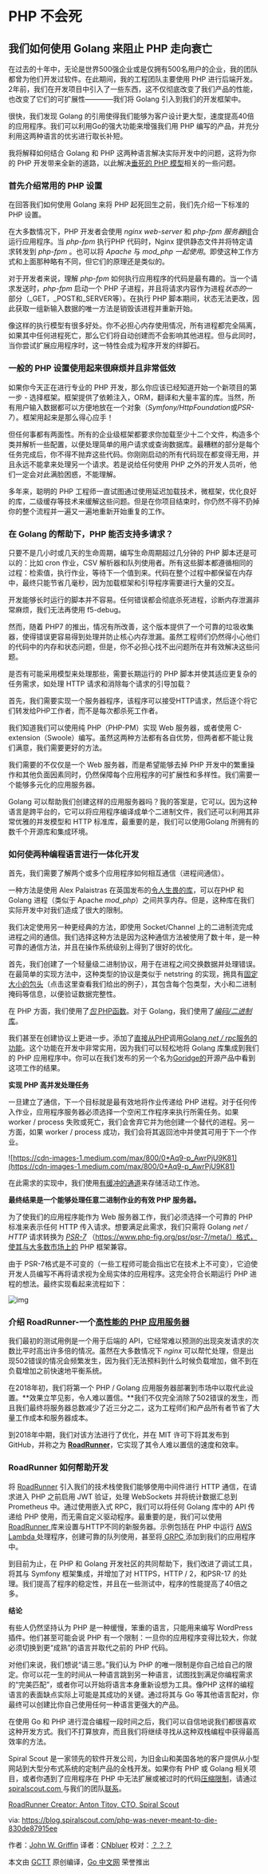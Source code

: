 # PHP 不会死

## 我们如何使用 Golang 来阻止 PHP 走向衰亡

在过去的十年中，无论是世界500强企业或是仅拥有500名用户的企业，我的团队都曾为他们开发过软件。在此期间，我的工程团队主要使用 PHP 进行后端开发。2年前，我们在开发项目中引入了一些东西，这不仅彻底改变了我们产品的性能，也改变了它们的可扩展性————我们将 Golang 引入到我们的开发框架中。

很快，我们发现 Golang 的引用使得我们能够为客户设计更大型，速度提高40倍的应用程序。我们可以利用Go的强大功能来增强我们用 PHP 编写的产品，并充分利用这两种语言的优劣进行取长补短。

我将解释如何结合 Golang 和 PHP 这两种语言解决实际开发中的问题，这将为你的 PHP 开发带来全新的道路，以此解决[垂死的 PHP 模型](https://software-gunslinger.tumblr.com/post/47131406821/php-is-meant-to-die)相关的一些问题。

### 首先介绍常用的 PHP 设置

在回答我们如何使用 Golang 来将 PHP 起死回生之前，我们先介绍一下标准的 PHP 设置。

在大多数情况下，PHP 开发者会使用 *nginx web-server* 和 *php-fpm 服务器*组合运行应用程序。当 *php-fpm* 执行PHP 代码时，Nginx 提供静态文件并将特定请求转发到 *php-fpm* 。也可以将 *Apache* 与 *mod_php 一起使用*。即使这种工作方式和上面那种略有不同，但它们的原理还是类似的。

对于开发者来说，理解 *php-fpm*  如何执行应用程序的代码是最有趣的。当一个请求发送时，*php-fpm* 启动一个 PHP 子进程，并且将请求内容作为进程*状态的*一部分（_GET，_POST和_SERVER等）。在执行 PHP 脚本期间，状态无法更改，因此获取一组新输入数据的唯一方法是销毁该进程并重新开始。

像这样的执行模型有很多好处。你不必担心内存使用情况，所有进程都完全隔离，如果其中任何进程死亡，那么它们将自动创建而不会影响其他进程。但与此同时，当你尝试扩展应用程序时，这一特性会成为程序开发的绊脚石。

### 一般的 PHP 设置使用起来很麻烦并且非常低效

如果你今天正在进行专业的 PHP 开发，那么你应该已经知道开始一个新项目的第一步 - 选择框架。框架提供了依赖注入，ORM，翻译和大量丰富的库。当然，所有用户输入数据都可以方便地放在一个对象（*Symfony/HttpFoundation*或*PSR-7*）。框架用起来是那么得心应手！

但任何事都有两面性。所有的企业级框架都要求你加载至少十二个文件，构造多个类并解析一些配置，以便处理简单的用户请求或查询数据库。最糟糕的部分是每个任务完成后，你不得不抛弃这些代码。你刚刚启动的所有代码现在都变得无用，并且永远不能拿来处理另一个请求。若是说给任何使用 PHP 之外的开发人员听，他们一定会对此满脸困惑，不能理解。

多年来，聪明的 PHP 工程师一直试图通过使用延迟加载技术，微框架，优化良好的库，二级缓存等技术来缓解这些问题。但是在你项目结束时，你仍然不得不扔掉你的整个流程并一遍又一遍地重新开始重复的工作。

### 在 Golang 的帮助下，PHP 能否支持多请求？

只要不是几小时或几天的生命周期，编写生命周期超过几分钟的 PHP 脚本还是可以的：比如 cron 作业，CSV 解析器和队列使用者。所有这些脚本都遵循相同的过程：检索值，执行作业，等待下一个值到来。代码在整个过程中都保留在内存中，最终只能节省几毫秒，因为加载框架和引导程序需要进行大量的交互。

开发能够长时运行的脚本并不容易。任何错误都会彻底杀死进程，诊断内存泄漏非常麻烦，我们无法再使用 f5-debug。

然而，随着 PHP7 的推出，情况有所改善，这个版本提供了一个可靠的垃圾收集器，使得错误更容易得到处理并防止核心内存泄漏。虽然工程师们仍然得小心他们的代码中的内存和状态问题，但是，你不必担心找不出问题所在并有效解决这些问题。

是否有可能采用模型来处理那些，需要长期运行的 PHP 脚本并使其适应更复杂的任务需求，如处理 HTTP 请求和消除每个请求的引导加载？

首先，我们需要实现一个服务器程序，该程序可以接受HTTP请求，然后逐个将它们转发给PHP工作者，而不是每次都杀死工作者。

我们知道我们可以使用纯 PHP（PHP-PM）实现 Web 服务器，或者使用 C-extension（Swoole）编写。虽然这两种方法都有各自优势，但两者都不能让我们满意，我们需要更好的方法。

我们需要的不仅仅是一个 Web 服务器，而是希望能够去掉 PHP 开发中的繁重操作和其他负面因素同时，仍然保障每个应用程序的可扩展性和多样性。我们需要一个能够多元化的应用服务器。

Golang 可以帮助我们创建这样的应用服务器吗？我的答案是，它可以。因为这种语言是跨平台的，它可以将应用程序编译成单个二进制文件，我们还可以利用其非常优雅的并发模型和 HTTP 标准库，最重要的是，我们可以使用Golang 所拥有的数千个开源库和集成环境。

### 如何使两种编程语言进行一体化开发

首先，我们需要了解两个或多个应用程序如何相互通信（进程间通信）。

一种方法是使用 Alex Palaistras 在英国发布的[令人生畏的库](https://github.com/deuill/go-php)，可以在PHP 和 Golang 进程（类似于 Apache *mod_php*）之间共享内存。但是，这种库在我们实际开发中对我们造成了很大的限制。

我们决定使用另一种更经典的方法，即使用 Socket/Channel 上的二进制流完成进程之间的通信。我们选择这种方法是因为这种通信方法被使用了数十年，是一种可靠的通信方法，并且在操作系统级别上得到了很好的优化。

首先，我们创建了一个轻量级二进制协议，用于在进程之间交换数据并处理错误。在最简单的实现方法中，这种类型的协议是类似于 netstring 的实现，拥具有[固定大小的包头](https://github.com/spiral/goridge/blob/master/prefix.go)（点击这里查看我们给出的例子），其包含每个包类型，大小和二进制掩码等信息，以便验证数据完整性。

在 PHP 方面，我们使用了[*包* PHP函数](https://github.com/spiral/goridge/blob/master/php-src/SocketRelay.php#L247)。对于 Golang，我们使用了[*编码/二进制*库](https://github.com/spiral/goridge/blob/master/prefix.go)。

我们甚至在创建协议上更进一步。添加了[直接从PHP](https://github.com/spiral/goridge/blob/master/codec.go)调用[Golang *net / rpc*服务的功能](https://github.com/spiral/goridge/blob/master/codec.go)。这个功能在开发中非常实用，因为我们可以轻松地将 Golang 库集成到我们的 PHP 应用程序中。你可以在我们发布的另一个名为[Goridge的](https://github.com/spiral/goridge)开源产品中看到这项工作的结果。

**实现 PHP 高并发处理任务**

一旦建立了通信，下一个目标就是最有效地将作业传递给 PHP 进程。对于任何传入作业，应用程序服务器必须选择一个空闲工作程序来执行所需任务。如果 worker / process 失败或死亡，我们会舍弃它并为他创建一个替代的进程。另一方面，如果 worker / process 成功，我们会将其返回池中并使其可用于下一个作业。

![https://cdn-images-1.medium.com/max/800/0*Aq9-p_AwrPjU9K81](https://cdn-images-1.medium.com/max/800/0*Aq9-p_AwrPjU9K81)

在此需求的实现中，我们使用[有缓冲的通道](https://github.com/spiral/roadrunner/blob/master/static_pool.go)来存储活动工作池。

**最终结果是一个能够处理任意二进制作业的有效 PHP 服务器。**

为了使我们的应用程序能作为 Web 服务器工作，我们必须选择一个可靠的 PHP 标准来表示任何 HTTP 传入请求。想要满足此需求，我们只需将 Golang *net / HTTP* 请求转换为 [*PSR-7*](https://github.com/spiral/roadrunner/blob/master/service/http/request.go) （https://www.php-fig.org/psr/psr-7/meta/）格式，使其与大多数市场上的 PHP 框架兼容。

由于 PSR-7格式是不可变的（一些工程师可能会指出它在技术上不可变），它迫使开发人员编写不再将请求视为全局实体的应用程序。这完全符合长期运行 PHP 进程的想法。最终实现看起来流程如下：

![img](https://cdn-images-1.medium.com/max/800/0*PZnR-KpZxZrB8L53)

### 介绍 RoadRunner-一个[高性能的 PHP 应用服务器](https://github.com/spiral/roadrunner)

我们最初的测试用例是一个用于后端的 API，它经常难以预测的出现突发请求的次数比平时高出许多倍的情况。虽然在大多数情况下 *nginx* 可以帮忙处理，但是出现502错误的情况会频繁发生，因为我们无法预料到什么时候负载增加，做不到在负载增加之前快速地平衡系统。

在2018年初，我们将第一个 PHP / Golang 应用服务器部署到市场中以取代此设置。**效果立竿见影，令人难以置信。**我们不仅完全消除了502错误的发生，而且我们最终将服务器总数减少了近三分之二，这为工程师们和产品所有者节省了大量工作成本和服务器成本。

到2018年中期，我们对该方法进行了优化，并在 MIT 许可下将其发布到 GitHub，并称之为 [**RoadRunner**](https://github.com/spiral/roadrunner)，它实现了其令人难以置信的速度和效率。

### RoadRunner 如何帮助开发

将 [RoadRunner](https://github.com/spiral/roadrunner) 引入我们的技术栈使我们能够使用中间件进行 HTTP 通信，在请求进入 PHP 之前启用 JWT 验证，处理 WebSockets 并将统计数据汇总到 Prometheus 中。通过使用嵌入式 RPC，我们可以将任何 Golang 库中的 API 传递给 PHP 使用，而无需自定义驱动程序。最重要的是，我们可以使用 [RoadRunner ](https://github.com/spiral/roadrunner)库来设置与HTTP不同的新服务器。示例包括在 PHP 中运行 [AWS Lambda ](https://github.com/spiral/roadrunner/wiki/AWS-Lambda)处理程序，创建可靠的队列使用，甚至将[ GRPC ](https://github.com/spiral/php-grpc)添加到我们的应用程序中。

到目前为止，在 PHP 和 Golang 开发社区的共同帮助下，我们改进了调试工具，将其与 Symfony 框架集成，并增加了对 HTTPS，HTTP / 2，和PSR-17 的处理。我们提高了程序的稳定性，并且在一些测试中，程序的性能提高了40倍之多。

**结论**

有些人仍然坚持认为 PHP 是一种缓慢，笨重的语言，只能用来编写 WordPress 插件。他们甚至可能会说 PHP 有一个限制：一旦你的应用程序变得比较大，你就必须切换到更“成熟”的语言并取代之前的 PHP 代码。

对他们来说，我们想说“请三思。”我们认为 PHP 的唯一限制是你自己给自己的限定。你可以花一生的时间从一种语言跳到另一种语言，试图找到满足你编程需求的“完美匹配”，或者你可以开始将语言本身重新设想为工具。像PHP 这样的编程语言的表面缺点实际上可能是其成功的关键。通过将其与 Go 等其他语言配对，你最终可以创建比你自己使用任何一种语言更强大的产品。

在使用 Go 和 PHP 进行混合编程一段时间之后，我们可以自信地说我们都很喜欢这种开发方式。我们不打算放弃，而且我们将继续寻找从这种双栈编程中获得最高效率的方法。

Spiral Scout 是一家领先的软件开发公司，为旧金山和美国各地的客户提供从小型网站到大型分布式系统的定制产品的全栈开发。如果你有 PHP 或 Golang 相关项目，或者你遇到了应用程序在 PHP 中无法扩展或被过时的代码[压缩限制](https://spiralscout.com/)，请通过[ spiralscout.com ](https://spiralscout.com/)与我们的团队[联系](https://spiralscout.com/)。

[RoadRunner Creator: Anton Titov, CTO, Spiral Scout](https://github.com/wolfy-j)

via: https://blog.spiralscout.com/php-was-never-meant-to-die-830de87915ee

作者：[John W. Griffin](https://blog.spiralscout.com/@johnwgriffin?source=post_header_lockup)
译者：[CNbluer](https://github.com/CNbluer)
校对：[？？？](https://github.com/？？？)

本文由 [GCTT](https://github.com/studyGolang/GCTT) 原创编译，[Go 中文网](https://studyGolang.com/) 荣誉推出